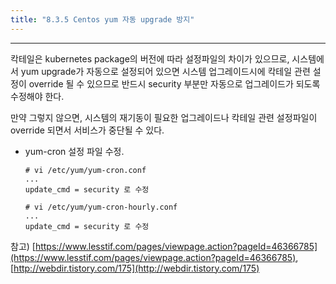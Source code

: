 ```yaml
---
title: "8.3.5 Centos yum 자동 upgrade 방지"
---
```


---
칵테일은 kubernetes package의 버전에 따라 설정파일의 차이가 있으므로, 시스템에서 yum upgrade가 자동으로 설정되어 있으면
시스템 업그레이드시에 칵테일 관련 설정이 override 될 수 있으므로 반드시 security 부분만 자동으로 업그레이드가 되도록 수정해야 한다. 

만약 그렇지 않으면, 시스템의 재기동이 필요한 업그레이드나 칵테일 관련 설정파일이 override 되면서 서비스가 중단될 수 있다.

* yum-cron 설정 파일 수정.

    ```
    # vi /etc/yum/yum-cron.conf
    ...
    update_cmd = security 로 수정
    
    # vi /etc/yum/yum-cron-hourly.conf
    ...
    update_cmd = security 로 수정
    ```

참고) [https://www.lesstif.com/pages/viewpage.action?pageId=46366785](https://www.lesstif.com/pages/viewpage.action?pageId=46366785), [http://webdir.tistory.com/175](http://webdir.tistory.com/175)

